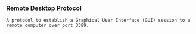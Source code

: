 ### Remote Desktop Protocol
	A protocol to establish a Graphical User Interface (GUI) session to a remote computer over port 3389.